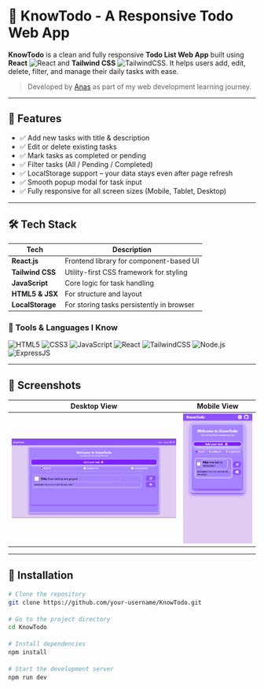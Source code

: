 # 📝 KnowTodo - A Responsive Todo Web App

**KnowTodo** is a clean and fully responsive **Todo List Web App** built using **React** <img src="https://cdn.jsdelivr.net/gh/devicons/devicon/icons/react/react-original.svg" width="15" title="React"/> and **Tailwind CSS** <img src="https://www.vectorlogo.zone/logos/tailwindcss/tailwindcss-icon.svg" width="15" title="TailwindCSS"/>. It helps users add, edit, delete, filter, and manage their daily tasks with ease.

> Developed by [Anas](#developer) as part of my web development learning journey.

---

## 🚀 Features

- ✅ Add new tasks with title & description  
- ✅ Edit or delete existing tasks  
- ✅ Mark tasks as completed or pending  
- ✅ Filter tasks (All / Pending / Completed)  
- ✅ LocalStorage support – your data stays even after page refresh  
- ✅ Smooth popup modal for task input  
- ✅ Fully responsive for all screen sizes (Mobile, Tablet, Desktop)

---

## 🛠️ Tech Stack

| Tech | Description |
|------|-------------|
| **React.js** | Frontend library for component-based UI |
| **Tailwind CSS** | Utility-first CSS framework for styling |
| **JavaScript** | Core logic for task handling |
| **HTML5 & JSX** | For structure and layout |
| **LocalStorage** | For storing tasks persistently in browser |

### 🧠 Tools & Languages I Know

<p align="left">
  <img src="https://cdn.jsdelivr.net/gh/devicons/devicon/icons/html5/html5-original.svg" width="40" title="HTML5"/>
  <img src="https://cdn.jsdelivr.net/gh/devicons/devicon/icons/css3/css3-original.svg" width="40" title="CSS3"/>
  <img src="https://cdn.jsdelivr.net/gh/devicons/devicon/icons/javascript/javascript-original.svg" width="40" title="JavaScript"/>
  <img src="https://cdn.jsdelivr.net/gh/devicons/devicon/icons/react/react-original.svg" width="40" title="React"/>
  <img src="https://www.vectorlogo.zone/logos/tailwindcss/tailwindcss-icon.svg" width="40" title="TailwindCSS"/>
  <img src="https://cdn.jsdelivr.net/gh/devicons/devicon/icons/nodejs/nodejs-original.svg" width="40" title="Node.js"/>
  <img src="https://cdn.jsdelivr.net/gh/devicons/devicon/icons/express/express-original.svg" width="40" title="ExpressJS"/>
</p>

---

## 📸 Screenshots

| Desktop View | Mobile View |
|--------------|-------------|
| ![Desktop View](./screenshots/desktop.png) | ![Mobile](./screenshots/mobile.png) |

---

## 🔧 Installation

```bash
# Clone the repository
git clone https://github.com/your-username/KnowTodo.git

# Go to the project directory
cd KnowTodo

# Install dependencies
npm install

# Start the development server
npm run dev
